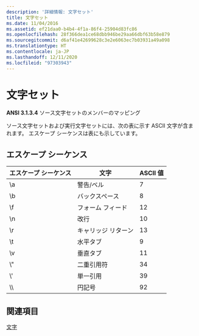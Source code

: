 ```yaml
---
description: '詳細情報: 文字セット'
title: 文字セット
ms.date: 11/04/2016
ms.assetid: ef21daa0-b4b4-4f1a-86f4-25904d83fc86
ms.openlocfilehash: 28f366dea1ce68dbb946be29aa66dbf63b58e879
ms.sourcegitcommit: d6af41e42699628c3e2e6063ec7b03931a49a098
ms.translationtype: HT
ms.contentlocale: ja-JP
ms.lasthandoff: 12/11/2020
ms.locfileid: "97303943"
---
```

# <a name="character-sets"></a>文字セット

**ANSI 3.1.3.4** ソース文字セットのメンバーのマッピング

ソース文字セットおよび実行文字セットには、次の表に示す ASCII 文字が含まれます。 エスケープ シーケンスは表にも示しています。

## <a name="escape-sequences"></a>エスケープ シーケンス

|エスケープ シーケンス|文字|ASCII 値|
|---------------------|---------------|-----------------|
|&#92;a|警告/ベル|7|
|&#92;b|バックスペース|8|
|&#92;f|フォーム フィード|12|
|&#92;n|改行|10|
|&#92;r|キャリッジ リターン|13|
|&#92;t|水平タブ|9|
|&#92;v|垂直タブ|11|
|&#92;"|二重引用符|34|
|&#92;'|単一引用|39|
|&#92;&#92;|円記号|92|

## <a name="see-also"></a>関連項目

[文字](../c-language/characters.md)<br/>

